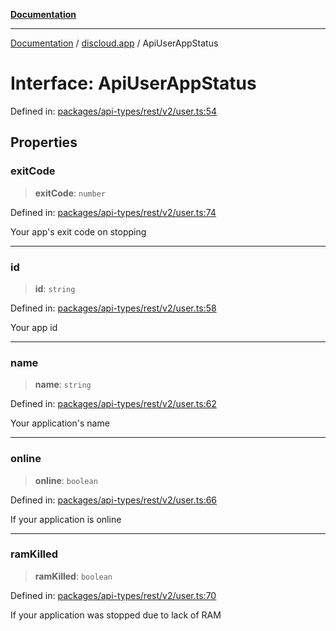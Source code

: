 [**Documentation**](../../README.md)

***

[Documentation](../../packages.md) / [discloud.app](../README.md) / ApiUserAppStatus

# Interface: ApiUserAppStatus

Defined in: [packages/api-types/rest/v2/user.ts:54](https://github.com/discloud/discloud.app/blob/5b4e3fe9c701f0b4f5ffa4246f463403d1e47fa1/packages/api-types/rest/v2/user.ts#L54)

## Properties

### exitCode

> **exitCode**: `number`

Defined in: [packages/api-types/rest/v2/user.ts:74](https://github.com/discloud/discloud.app/blob/5b4e3fe9c701f0b4f5ffa4246f463403d1e47fa1/packages/api-types/rest/v2/user.ts#L74)

Your app's exit code on stopping

***

### id

> **id**: `string`

Defined in: [packages/api-types/rest/v2/user.ts:58](https://github.com/discloud/discloud.app/blob/5b4e3fe9c701f0b4f5ffa4246f463403d1e47fa1/packages/api-types/rest/v2/user.ts#L58)

Your app id

***

### name

> **name**: `string`

Defined in: [packages/api-types/rest/v2/user.ts:62](https://github.com/discloud/discloud.app/blob/5b4e3fe9c701f0b4f5ffa4246f463403d1e47fa1/packages/api-types/rest/v2/user.ts#L62)

Your application's name

***

### online

> **online**: `boolean`

Defined in: [packages/api-types/rest/v2/user.ts:66](https://github.com/discloud/discloud.app/blob/5b4e3fe9c701f0b4f5ffa4246f463403d1e47fa1/packages/api-types/rest/v2/user.ts#L66)

If your application is online

***

### ramKilled

> **ramKilled**: `boolean`

Defined in: [packages/api-types/rest/v2/user.ts:70](https://github.com/discloud/discloud.app/blob/5b4e3fe9c701f0b4f5ffa4246f463403d1e47fa1/packages/api-types/rest/v2/user.ts#L70)

If your application was stopped due to lack of RAM

